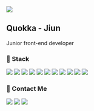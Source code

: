<img src="https://user-images.githubusercontent.com/60139812/127777135-d97d8870-13b1-4fbc-83ab-7d91fe0be7f4.png" align="center" margin="0 auth" />

<h2> Quokka - Jiun </h2>
<p> Junior front-end developer </p>

<h3 > 🔧 Stack </h3>

<img src="https://img.shields.io/badge/React-3766AB?style=flat-square&logo=React&logoColor=white"> <img src="https://img.shields.io/badge/React Router-CA4245?style=flat-square&logo=React Router&logoColor=white"> <img src="https://img.shields.io/badge/Redux-764ABC?style=flat-square&logo=Redux&logoColor=white"> <img src="https://img.shields.io/badge/JavaScript-F7DF1E?style=flat-square&logo=JavaScript&logoColor=white"> <img src="https://img.shields.io/badge/Node.js-339933?style=flat-square&logo=Node.js&logoColor=white"> <img src="https://img.shields.io/badge/MySQL-4479A1?style=flat-square&logo=MySQL&logoColor=white"> <img src="https://img.shields.io/badge/Sass-CC6699?style=flat-square&logo=Sass&logoColor=white"> <img src="https://img.shields.io/badge/HTML-E34F26?style=flat-square&logo=HTML5&logoColor=white"> <img src="https://img.shields.io/badge/CSS-1572B6?style=flat-square&logo=CSS3&logoColor=white"> <img src="https://img.shields.io/badge/Git-181717?style=flat-square&logo=GitHub&logoColor=white"> <img src="https://img.shields.io/badge/AmazonS3-1572B6?style=flat-square&logo=Amazon S3&logoColor=white">

<h3 > 🔧 Contact Me </h3>

<a href="https://www.linkedin.com/in/ji-un-jeong-a2678b207/"><img src="https://img.shields.io/badge/LinkedIn-0A66C2?style=flat-square&logo=LinkedIn&logoColor=white"></a> <a href="https://velog.io/@wldns12378"><img src="https://img.shields.io/badge/Blog-FF5722?style=flat-square&logo=Blogger&logoColor=white"></a> <a href="mailto:wldns12378@gmail.com"><img src="https://img.shields.io/badge/Gmail-EA4335?style=flat-square&logo=Gmail&logoColor=white"></a>
